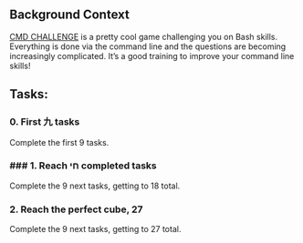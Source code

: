 
<div class="panel-body">
    <p><img src="https://s3.amazonaws.com/intranet-projects-files/holbertonschool-sysadmin_devops/324/06AChAO.png" alt="" loading="lazy" style=""></p>

<h2>Background Context</h2>

<p><a href="/rltoken/a83_NOBEtXgFr1Yqej0HYA" title="CMD CHALLENGE" target="_blank">CMD CHALLENGE</a> is a pretty cool game challenging you on Bash skills. Everything is done via the command line and the questions are becoming increasingly complicated. It’s a good training to improve your command line skills!</p>

## Tasks:

### 0. First 九 tasks
Complete the first 9 tasks.

### ### 1. Reach חי completed tasks
Complete the 9 next tasks, getting to 18 total.

### 2. Reach the perfect cube, 27
Complete the 9 next tasks, getting to 27 total.
</div>
